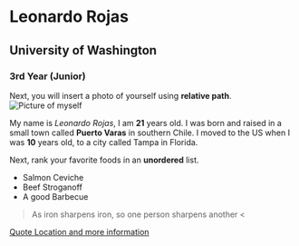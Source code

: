 # Leonardo Rojas
## University of Washington
### 3rd Year (Junior)

Next, you will insert a photo of yourself using **relative path**.
![Picture of myself](~/Documents/Fun/Trip/Leonardo.jpg)

My name is *Leonardo Rojas*, I am **21** years old. I was born and raised in a small town called **Puerto Varas** in southern Chile. I moved to the US when I was **10** years old, to a city called Tampa in Florida.

Next, rank your favorite foods in an **unordered** list.
- Salmon Ceviche
- Beef Stroganoff
- A good Barbecue


> As iron sharpens iron, so one person sharpens another <

[Quote Location and more information](https://www.biblegateway.com/passage/?search=Proverbs+27%3A17&version=NIV)
